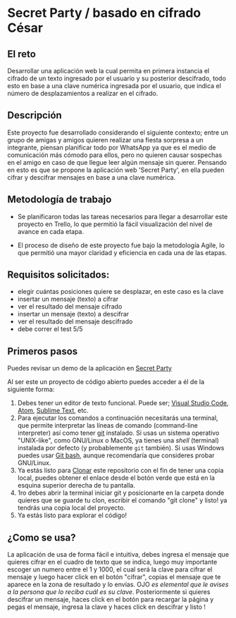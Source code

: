 # Secret Party / basado en cifrado César


## El reto 

Desarrollar una aplicación web la cual permita en primera instancia el cifrado de un texto ingresado por el usuario y su posterior descifrado, todo esto en base a una clave numérica ingresada por el usuario, que indica el número de desplazamientos a realizar en el cifrado. 


## Descripción

Este proyecto fue desarrollado considerando el siguiente contexto; entre un grupo de amigas y amigos quieren realizar una fiesta sorpresa a un integrante, piensan planificar todo por WhatsApp ya que es el medio de comunicación más cómodo para ellos, pero no quieren causar sospechas en el amigo en caso de que llegue leer algún mensaje sin querer. Pensando en esto es que se propone la aplicación web 'Secret Party', en ella pueden cifrar y descifrar mensajes en base a una clave numérica. 


## Metodología de trabajo

* Se planificaron todas las tareas necesarios para llegar a desarrollar este proyecto en Trello, lo que permitió la fácil visualización del nivel de avance en cada etapa. 

* El proceso de diseño de este proyecto fue bajo la metodología Agile, lo que permitió una mayor claridad y eficiencia en cada una de las etapas.
 

## Requisitos solicitados:

* elegir cuántas posiciones quiere se desplazar, en este caso es la clave
* insertar un mensaje (texto) a cifrar
* ver el resultado del mensaje cifrado
* insertar un mensaje (texto) a descifrar
* ver el resultado del mensaje descifrado
* debe correr el test 5/5


## Primeros pasos

Puedes revisar un demo de la aplicación en [Secret Party](https://majosalazar.github.io/scl-2018-05-bc-core-am/)

Al ser este un proyecto de código abierto puedes acceder a él de la siguiente forma: 

1. Debes tener un editor de texto funcional. Puede ser; [Visual Studio Code](https://code.visualstudio.com/), [Atom](https://atom.io/), [Sublime Text](https://www.sublimetext.com/), etc.
2. Para ejecutar los comandos a continuación necesitarás una terminal, que permite interpretar las líneas de comando (command-line
   interpreter) así como tener [git](https://github.com/Laboratoria/curricula-js/tree/v2.x/topics/scm/01-git)
   instalado. Si usas un sistema operativo "UNIX-like", como GNU/Linux o MacOS,
   ya tienes una _shell_ (terminal) instalada por defecto (y probablemente `git`
   también). Si usas Windows puedes usar [Git bash](https://git-scm.com/download/win),
   aunque recomendaría que consideres probar GNU/Linux.
3. Ya estás listo para [Clonar](https://help.github.com/articles/cloning-a-repository/) este repositorio con el fin de tener una copia local, puedes obtener el enlace desde el botón verde que está en la esquina superior derecha de tu pantalla.
4. 1ro debes abrir la terminal iniciar git y posicionarte en la carpeta donde quieres que se guarde tu clon, escribir el comando "git clone" y listo! ya tendrás una copia local del proyecto. 
5. Ya estás listo para explorar el código!


## ¿Como se usa?

La aplicación de usa de forma fácil e intuitiva, debes ingresa el mensaje que quieres cifrar en el cuadro de texto que se indica, luego muy importante escoger un numero entre el 1 y 1000, el cual será la clave para cifrar el mensaje y luego hacer click en el botón "cifrar", copias el mensaje que te aparece en la zona de resultado y lo envías. OJO *es elemental que le avises a la persona que lo reciba cuál es su clave*. Posteriormente si quieres descifrar un mensaje, haces click en el botón para recargar la página y pegas el mensaje, ingresa la clave y haces click en descifrar y listo !
